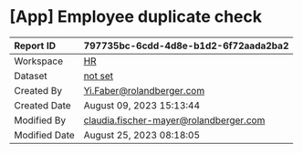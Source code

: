 



# [App] Employee duplicate check

|Report ID|797735bc-6cdd-4d8e-b1d2-6f72aada2ba2|
| :--- | :--- |
|Workspace|[HR](../Workspaces/HR.md)|
|Dataset|[not set](../Datasets/not-set.md)|
|Created By|Yi.Faber@rolandberger.com|
|Created Date|August 09, 2023 15:13:44|
|Modified By|claudia.fischer-mayer@rolandberger.com|
|Modified Date|August 25, 2023 08:18:05|
